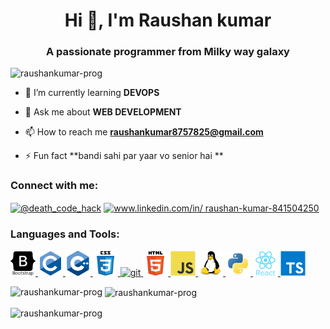 <h1 align="center">Hi 👋, I'm Raushan kumar</h1>
<h3 align="center">A passionate programmer from Milky way galaxy</h3>

<p align="left"> <img src="https://komarev.com/ghpvc/?username=raushankumar-prog&label=Profile%20views&color=0e75b6&style=flat" alt="raushankumar-prog" /> </p>

- 🌱 I’m currently learning **DEVOPS**

- 💬 Ask me about **WEB DEVELOPMENT**

- 📫 How to reach me **raushankumar8757825@gmail.com**

- ⚡ Fun fact **bandi sahi par yaar vo senior hai **

<h3 align="left">Connect with me:</h3>
<p align="left">
<a href="https://twitter.com/@death_code_hack" target="blank"><img align="center" src="https://raw.githubusercontent.com/rahuldkjain/github-profile-readme-generator/master/src/images/icons/Social/twitter.svg" alt="@death_code_hack" height="30" width="40" /></a>
<a href="https://linkedin.com/in/www.linkedin.com/in/ raushan-kumar-841504250" target="blank"><img align="center" src="https://raw.githubusercontent.com/rahuldkjain/github-profile-readme-generator/master/src/images/icons/Social/linked-in-alt.svg" alt="www.linkedin.com/in/ raushan-kumar-841504250" height="30" width="40" /></a>
</p>

<h3 align="left">Languages and Tools:</h3>
<p align="left"> <a href="https://getbootstrap.com" target="_blank" rel="noreferrer"> <img src="https://raw.githubusercontent.com/devicons/devicon/master/icons/bootstrap/bootstrap-plain-wordmark.svg" alt="bootstrap" width="40" height="40"/> </a> <a href="https://www.cprogramming.com/" target="_blank" rel="noreferrer"> <img src="https://raw.githubusercontent.com/devicons/devicon/master/icons/c/c-original.svg" alt="c" width="40" height="40"/> </a> <a href="https://www.w3schools.com/cpp/" target="_blank" rel="noreferrer"> <img src="https://raw.githubusercontent.com/devicons/devicon/master/icons/cplusplus/cplusplus-original.svg" alt="cplusplus" width="40" height="40"/> </a> <a href="https://www.w3schools.com/css/" target="_blank" rel="noreferrer"> <img src="https://raw.githubusercontent.com/devicons/devicon/master/icons/css3/css3-original-wordmark.svg" alt="css3" width="40" height="40"/> </a> <a href="https://git-scm.com/" target="_blank" rel="noreferrer"> <img src="https://www.vectorlogo.zone/logos/git-scm/git-scm-icon.svg" alt="git" width="40" height="40"/> </a> <a href="https://www.w3.org/html/" target="_blank" rel="noreferrer"> <img src="https://raw.githubusercontent.com/devicons/devicon/master/icons/html5/html5-original-wordmark.svg" alt="html5" width="40" height="40"/> </a> <a href="https://developer.mozilla.org/en-US/docs/Web/JavaScript" target="_blank" rel="noreferrer"> <img src="https://raw.githubusercontent.com/devicons/devicon/master/icons/javascript/javascript-original.svg" alt="javascript" width="40" height="40"/> </a> <a href="https://www.linux.org/" target="_blank" rel="noreferrer"> <img src="https://raw.githubusercontent.com/devicons/devicon/master/icons/linux/linux-original.svg" alt="linux" width="40" height="40"/> </a> <a href="https://www.python.org" target="_blank" rel="noreferrer"> <img src="https://raw.githubusercontent.com/devicons/devicon/master/icons/python/python-original.svg" alt="python" width="40" height="40"/> </a> <a href="https://reactjs.org/" target="_blank" rel="noreferrer"> <img src="https://raw.githubusercontent.com/devicons/devicon/master/icons/react/react-original-wordmark.svg" alt="react" width="40" height="40"/> </a> <a href="https://www.typescriptlang.org/" target="_blank" rel="noreferrer"> <img src="https://raw.githubusercontent.com/devicons/devicon/master/icons/typescript/typescript-original.svg" alt="typescript" width="40" height="40"/> </a> </p>

<p><img align="left" src="https://github-readme-stats.vercel.app/api/top-langs?username=raushankumar-prog&show_icons=true&locale=en&layout=compact" alt="raushankumar-prog" /></p>

<p>&nbsp;<img align="center" src="https://github-readme-stats.vercel.app/api?username=raushankumar-prog&show_icons=true&locale=en" alt="raushankumar-prog" /></p>

<p><img align="center" src="https://github-readme-streak-stats.herokuapp.com/?user=raushankumar-prog&" alt="raushankumar-prog" /></p>
